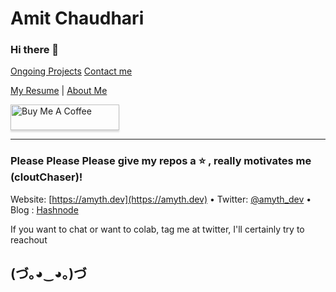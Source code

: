 # Amit Chaudhari
### Hi there 👋

[Ongoing Projects](https://amyth.dev/projects) [Contact me](https://amyth.dev/contact)

[My Resume](https://amitchaudhari9121.github.io/Resume/) | [About Me](https://amyth.dev/about)

<a href="https://www.buymeacoffee.com/amyth.dev" target="_blank"><img src="https://www.buymeacoffee.com/assets/img/custom_images/orange_img.png" alt="Buy Me A Coffee" style="height: 41px !important;width: 174px !important;box-shadow: 0px 3px 2px 0px rgba(190, 190, 190, 0.5) !important;-webkit-box-shadow: 0px 3px 2px 0px rgba(190, 190, 190, 0.5) !important;" ></a>

---

### Please Please Please give my repos a  :star: , really motivates me (cloutChaser)!

Website: [https://amyth.dev](https://amyth.dev) • 
Twitter: [@amyth_dev](https://twitter.com/amyth_dev) •
Blog : [Hashnode](https://amyth.hashnode.dev/)

If you want to chat or want to colab, tag me at twitter, I'll certainly try to reachout

(づ｡◕‿◕｡)づ
---
